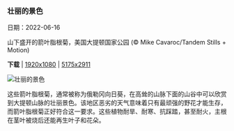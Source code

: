 ### 壮丽的景色

日期：2022-06-16

山下盛开的箭叶脂根菊，美国大提顿国家公园 (© Mike Cavaroc/Tandem Stills + Motion)

**下载**  |  [1920x1080](https://cn.bing.com/th?id=OHR.Balsamroot_ZH-CN9456182640_1920x1080.jpg)  |  [5175x2911](https://cn.bing.com/th?id=OHR.Balsamroot_ZH-CN9456182640_UHD.jpg)

![壮丽的景色](https://cn.bing.com/th?id=OHR.Balsamroot_ZH-CN9456182640_1920x1080.jpg "山下盛开的箭叶脂根菊，美国大提顿国家公园 (© Mike Cavaroc/Tandem Stills + Motion)")

这些箭叶脂根菊，通常被称为俄勒冈向日葵，在高耸的山脉下面的山谷中可以欣赏到大提顿山脉的壮丽景色。该地区恶劣的天气意味着只有最顽强的野花才能生存，而箭叶脂根菊正好符合这一要求。这些植物耐旱、耐寒、抗踩踏，甚至耐火，主根在茎叶被烧后还能再生叶子和花朵。
